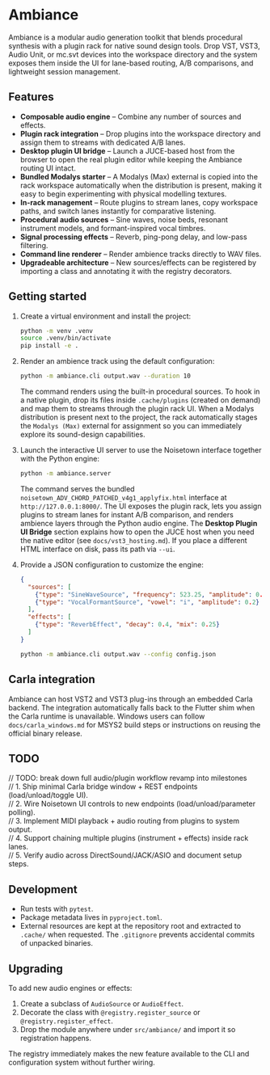 # Ambiance

Ambiance is a modular audio generation toolkit that blends procedural synthesis with
a plugin rack for native sound design tools. Drop VST, VST3, Audio Unit, or mc.svt
devices into the workspace directory and the system exposes them inside the UI for
lane-based routing, A/B comparisons, and lightweight session management.

## Features

- **Composable audio engine** – Combine any number of sources and effects.
- **Plugin rack integration** – Drop plugins into the workspace directory and assign
  them to streams with dedicated A/B lanes.
- **Desktop plugin UI bridge** – Launch a JUCE-based host from the browser to open
  the real plugin editor while keeping the Ambiance routing UI intact.
- **Bundled Modalys starter** – A Modalys (Max) external is copied into the rack
  workspace automatically when the distribution is present, making it easy to begin
  experimenting with physical modelling textures.
- **In-rack management** – Route plugins to stream lanes, copy workspace paths, and
  switch lanes instantly for comparative listening.
- **Procedural audio sources** – Sine waves, noise beds, resonant instrument models,
  and formant-inspired vocal timbres.
- **Signal processing effects** – Reverb, ping-pong delay, and low-pass filtering.
- **Command line renderer** – Render ambience tracks directly to WAV files.
- **Upgradeable architecture** – New sources/effects can be registered by importing a
  class and annotating it with the registry decorators.

## Getting started

1. Create a virtual environment and install the project:

   ```bash
   python -m venv .venv
   source .venv/bin/activate
   pip install -e .
   ```

2. Render an ambience track using the default configuration:

   ```bash
   python -m ambiance.cli output.wav --duration 10
   ```

   The command renders using the built-in procedural sources. To hook in a native
   plugin, drop its files inside `.cache/plugins` (created on demand) and map them to
   streams through the plugin rack UI. When a Modalys distribution is present next to
   the project, the rack automatically stages the `Modalys (Max)` external for
   assignment so you can immediately explore its sound-design capabilities.

3. Launch the interactive UI server to use the Noisetown interface together with the
   Python engine:

   ```bash
   python -m ambiance.server
   ```

   The command serves the bundled `noisetown_ADV_CHORD_PATCHED_v4g1_applyfix.html`
   interface at `http://127.0.0.1:8000/`. The UI exposes the plugin rack, lets you
   assign plugins to stream lanes for instant A/B comparison, and renders ambience
   layers through the Python audio engine. The **Desktop Plugin UI Bridge** section
   explains how to open the JUCE host when you need the native editor (see
   `docs/vst3_hosting.md`). If you place a different HTML interface on disk, pass its
   path via `--ui`.

4. Provide a JSON configuration to customize the engine:

   ```json
   {
     "sources": [
       {"type": "SineWaveSource", "frequency": 523.25, "amplitude": 0.15},
       {"type": "VocalFormantSource", "vowel": "i", "amplitude": 0.2}
     ],
     "effects": [
       {"type": "ReverbEffect", "decay": 0.4, "mix": 0.25}
     ]
   }
   ```

   ```bash
   python -m ambiance.cli output.wav --config config.json
   ```

## Carla integration

Ambiance can host VST2 and VST3 plug-ins through an embedded Carla backend. The
integration automatically falls back to the Flutter shim when the Carla
runtime is unavailable. Windows users can follow `docs/carla_windows.md` for
MSYS2 build steps or instructions on reusing the official binary release.

## TODO

// TODO: break down full audio/plugin workflow revamp into milestones  
// 1. Ship minimal Carla bridge window + REST endpoints (load/unload/toggle UI).  
// 2. Wire Noisetown UI controls to new endpoints (load/unload/parameter polling).  
// 3. Implement MIDI playback + audio routing from plugins to system output.  
// 4. Support chaining multiple plugins (instrument + effects) inside rack lanes.  
// 5. Verify audio across DirectSound/JACK/ASIO and document setup steps.

## Development

- Run tests with `pytest`.
- Package metadata lives in `pyproject.toml`.
- External resources are kept at the repository root and extracted to `.cache/` when
  requested. The `.gitignore` prevents accidental commits of unpacked binaries.

## Upgrading

To add new audio engines or effects:

1. Create a subclass of `AudioSource` or `AudioEffect`.
2. Decorate the class with `@registry.register_source` or `@registry.register_effect`.
3. Drop the module anywhere under `src/ambiance/` and import it so registration happens.

The registry immediately makes the new feature available to the CLI and configuration
system without further wiring.
